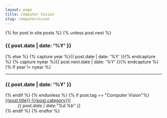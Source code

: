 ```yaml
---
layout: page
title: Computer Vision
slug: computervision
---
```


<div class="g one-whole">

{% for post in site.posts %}
{% unless post.next %}
<h3>{{ post.date | date: '%Y' }}</h3>
<dl class="split">
{% else %}
{% capture year %}{{ post.date | date: '%Y' }}{% endcapture %}
{% capture nyear %}{{ post.next.date | date: '%Y' }}{% endcapture %}
{% if year != nyear %}
</dl>
<hr class="rule rule--dashed" />
<h3>{{ post.date | date: '%Y' }}</h3>
<dl class="split">
{% endif %}
{% endunless %}
{% if post.tag == "Computer Vision"%}
<dt class="split__title"><a href="{{ post.url }}" class="link-complex"><span class="link-complex__target">{{post.title}}<span class="highlight"> [{{post.category}}]</span></a></dt>
<dd class="split__detail"><em>{{ post.date | date:"%d %b" }}</em></dd>{% endif %}
{% endfor %}
</dl>

</div>